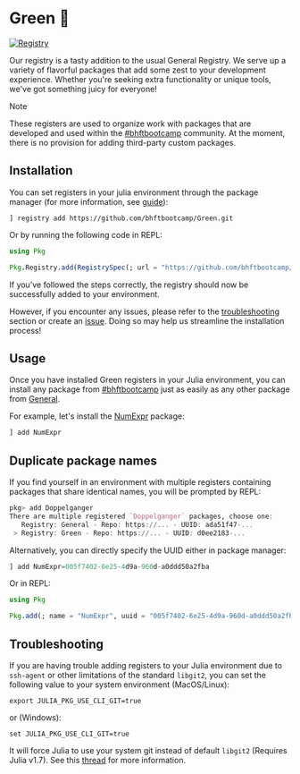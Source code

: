 # Green :green_apple:

[![Registry](https://img.shields.io/badge/registry-Green-green)](https://github.com/bhftbootcamp/Green)

Our registry is a tasty addition to the usual General Registry. We serve up a variety of flavorful packages that add some zest to your development experience. Whether you're seeking extra functionality or unique tools, we've got something juicy for everyone!

> [!NOTE]  
> These registers are used to organize work with packages that are developed and used within the [#bhftbootcamp](https://github.com/bhftbootcamp) community.
> At the moment, there is no provision for adding third-party custom packages.

## Installation

You can set registers in your julia environment through the package manager (for more information, see [guide](https://pkgdocs.julialang.org/v1/getting-started/#Basic-Usage)):

```julia-repl
] registry add https://github.com/bhftbootcamp/Green.git
```

Or by running the following code in REPL:
```julia
using Pkg

Pkg.Registry.add(RegistrySpec(; url = "https://github.com/bhftbootcamp/Green.git"))
```

If you’ve followed the steps correctly, the registry should now be successfully added to your environment.

However, if you encounter any issues, please refer to the [troubleshooting](#troubleshooting) section or create an [issue](https://github.com/bhftbootcamp/Green/issues). Doing so may help us streamline the installation process!

## Usage

Once you have installed Green registers in your Julia environment, you can install any package from [#bhftbootcamp](https://github.com/bhftbootcamp) just as easily as any other package from [General](https://github.com/JuliaRegistries/General).

For example, let's install the [NumExpr](https://github.com/bhftbootcamp/NumExpr.jl) package:
```julia
] add NumExpr
```

## Duplicate package names

If you find yourself in an environment with multiple registers containing packages that share identical names, you will be prompted by REPL:
```julia
pkg> add Doppelganger
There are multiple registered `Doppelganger` packages, choose one:
   Registry: General - Repo: https://... - UUID: ada51f47-...
 > Registry: Green - Repo: https://... - UUID: d0ee2183-...
```

Alternatively, you can directly specify the UUID either in package manager:
```julia
] add NumExpr=005f7402-6e25-4d9a-960d-a0ddd50a2fba
```

Or in REPL:
```julia
using Pkg

Pkg.add(; name = "NumExpr", uuid = "005f7402-6e25-4d9a-960d-a0ddd50a2fba")
```

## Troubleshooting

If you are having trouble adding registers to your Julia environment due to `ssh-agent` or other limitations of the standard `libgit2`, you can set the following value to your system environment (MacOS/Linux):
```shell
export JULIA_PKG_USE_CLI_GIT=true
```
or (Windows):
```shell
set JULIA_PKG_USE_CLI_GIT=true
```
It will force Julia to use your system git instead of default `libgit2` (Requires Julia v1.7).
See this [thread](https://discourse.julialang.org/t/julia-repl-is-ignoring-my-ssh-config-file/65287/6) for more information.
